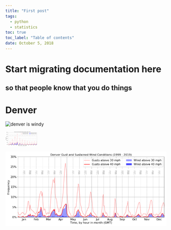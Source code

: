 ```yaml
---
title: "First post"
tags:
  - python
  - statistics
toc: true
toc_label: "Table of contents"
date: October 5, 2018
---
```


# Start migrating documentation here
## so that people know that you do things


# Denver

![denver is windy](https://github.com/sam-fahey/sam-fahey.github.io/blob/master/_posts/Denver_Wind_Year.jpg "Windyness")

<img src="Denver_Wind_Year.jpg" width="100" />

<img src="Denver_Wind_Year.jpg" class="img-responsive" alt=""> </div>
